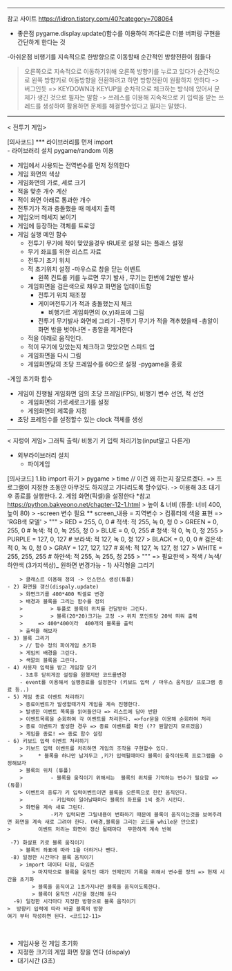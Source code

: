 ----------------------------------------------------------------

참고 사이트 <https://lidron.tistory.com/40?category=708064>

- 좋은점
pygame.display.update()함수를 이용하여
까다로운 더블 버퍼링 구현을 간단하게 한다는 것

-아쉬운점 
비행기를 지속적으로 한방향으로 이동할때 순간적인 방향전환이 힘들다
> 오른쪽으로 지속적으로 이동하기위해 오른쪽 방향키를 누르고 있다가 
> 순간적으로 왼쪽 방향키로 이동방향을 전환하려고 하면  방향전환이 원활하지 안하다 -> 버그인듯 =>  KEYDOWN과 KEYUP을 순차적으로 체크하는 방식에 있어서 문제가 생긴 것으로 필자는 말함 -> 쓰레스를 이용해 지속적으로 키 입력을 받는 쓰레드를 생성하여 활용하면 문제를 해결할수있다고 필자는 말했다. 
----------------------------------------------------------------
< 전투기 게임>

[의사코드]
*** 라이브러리를 먼저 import  
    - 라이브러리 설치 pygame/random 이용
- 게임에서 사용되는 전역변수를 먼저 정의한다 
- 게임 화면의 색상
- 게임화면의 가로, 세로 크기 
- 적을 맞춘 개수 계산 
- 적이 화면 아래로 통과한 개수
- 전투기가 적과 충돌했을 때 메세지 출력
- 게임오버 메세지 보이기 
- 게임에 등장하는 객체를 트로잉 
- 게임 실행 메인 함수
    - 전투기 무기에 적이 맞았을경우 tRUE로 설정 되는 플래스 설정
    - 무기 좌표를 위한 리스트 자료 
    - 전투기 초기 위치
    - 적 초기위치 설정
        -마우스로 창을 닫는 이벤트 
        - 왼쪽 컨트롤 키를 누르면 무기 발사 , 무기는 한번에 2발만 발사 
    - 게임화면을 검은색으로 채우고 화면을 업데이트함 
        - 전투기 위치 재조정 
        - 게이머전투기가 적과 충돌했는지 체크 
            -  비행기르 게임화면의 (x,y)좌표에 그림 
        - 전투기 무기발사 화면에 그리기
            -전투기 무기가 적을 격추했을때 
            -총알이 화면 밖을 벗어나면 
                - 총알을 제거한다
    - 적을 아래로 움직인다. 
    - 적이 무기에 맞았는지 체크하고 맞았으면 스피드 업
    - 게임화면을 다시 그림
    - 게임화면당의 초당 프레임수를 60으로 설정
    -pygame을 종료

-게임 초기화 함수 
  - 게임이 진행될 게임화면 임의 초당 프레임(FPS), 비행기 변수 선언, 적 선언
    - 게임화면의 가로세로크기를 설정
    - 게임화면의 제목을 지정
  - 초당 프레임수를 설정할수 있는 clock 객체를 생성 
----------------------------------------------------------------
< 지렁이 게임>
그래픽 출력/ 비동기 키 입력 처리기능(input말고 다른거)
- 외부라이브러리 설치 
    - 파이게임

[의사코드]
1.lib import 하기 
    > pygame
    > time // 이건 왜 하는지 잘모르겠다. => 프로그램이 지정한 초동안 아무것도 하지않고 기다리도록 할수있다. -> 이용해 3초 대기후 종료를 실행한다. 
2. 게임 화면(픽셀)을 설정한다 
    *참고 <https://python.bakyeono.net/chapter-12-1.html>
    > 높이 & 너비 (튜플: 너비 400, 높이 80) 
    >     -screen 변수 필요  ** screen_내용 = 지역변수
    > 컴퓨터에 색을 표현 => 'RGB색 모델'
    >     """ 
    >     RED = 255, 0, 0        # 적색:   적 255, 녹   0, 청   0
    >     GREEN = 0, 255, 0      # 녹색:   적   0, 녹 255, 청   0
    >     BLUE = 0, 0, 255       # 청색:   적   0, 녹   0, 청 255
    >     PURPLE = 127, 0, 127   # 보라색: 적 127, 녹   0, 청 127
    >     BLACK = 0, 0, 0        # 검은색: 적   0, 녹   0, 청   0
    >     GRAY = 127, 127, 127   # 회색:   적 127, 녹 127, 청 127
    >     WHITE = 255, 255, 255  # 하얀색: 적 255, 녹 255, 청 255 
    >     """   => 필요한색 > 적색 / 녹색/ 하얀색 (3가지색상)_ 원하면 변경가능 
    - 1) 사각형을 그리기
        
        > 클래스르 이용해 정의 -> 인스턴스 생성(튜플)
    - 2) 화면을 갱신(dispaly.update)
        > 화면크기를 400*400 픽셀로 변경
        > 배경과 블록을 그리는 함수를 정의 
        >         > 튜플로 블록의 위치를 전달받아 그린다. 
        >         > 블록(20*20)크기는 고정 -> 위치 포인트당 20씩 띄워 출력
        >     => 400*400이라  400개의 블록을 출력 
        > 출력을 해보자 
    - 3) 블록 그리기
        > // 함수 정의 파이게임 초기화    
        > 게임의 배경을 그린다. 
        > 색깔의 블록을 그린다.
    - 4) 사용자 입력을 받고 게임창 닫기
        - 3초후 닫히게끔 설정을 원했지만 코드를변경
        - event를 이용해서 실행종료를 설정한다 (키보드 입력 / 마우스 움직임/ 프로그램 종료 등..)
    - 5) 게임 종료 이벤트 처리하기 
        > 종료이벤트가 발생할때가지 게임을 계속 진행한다.
        > 발생한 이벤트 목록을 읽어들인다 => 리스트에 담아 반환 
        > 이벤트목록을 순회하여 각 이벤트를 처리한다. =>for문을 이용해 순회하여 처리
        > 종료 이벤트가 발생한 경우 => 종료 이벤트를 확인 (?? 뭔말인지 모르겠음)
        > 게임을 종료! => 종료 함수 설정
    - 6) 키보드 입력 이벤트 처리하기 
        > 키보드 입력 이벤트를 처리하면 게임의 조작을 구현할수 있다. 
        >     * 블록을 하나만 남겨두고 ,키가 입력될때마다 블록이 움직이도록 프로그램을 수정해보자
        > 블록의 위치 (튜플)
        >         - 블록을 움직이기 위해서는  블록의 위치를 기억하는 변수가 필요함 => (튜플)
        > 이벤트의 종류가 키 입력이벤트이면 블록을 오른쪽으로 한칸 움직인다. 
        >         - 키입력이 일어날때마다 블록의 좌표를 1씩 증가 시킨다.
        > 화면을 계속 새로 그린다. 
        >         -키가 입력되면 그릴내용이 변화하기 때문에 블록이 움직이는것을 보여주려면 화면을 계속 새로 그려야 한다. (배경,블록을 그리는 코드를 while문 안으로)
    >         이벤트 처리는 화면이 갱신 될때마다  무한하게 계속 반복 
    
     -7) 화살표 키로 블록 움직이기 
        > 블록의 좌표에 따라 1을 더하거나 뺀다. 
     -8) 일정한 시간마다 블록 움직이기  
        > import 데이터 타임, 타임존 
            > 마지막으로 블록을 움직인 때가 언제인지 기록을 위해서 변수를 정의 => 현재 시간을 초기화 
            > 블록을 움직이고 1초가지나면 블록을 움직이도록한다. 
            > 블록이 움직인 시간을 갱신해 둔다 
      -9) 일정한 시각마다 지정한 방향으로 블록 움직이기 
    >  방향키 입력에 따라 바굴 블록의 방향
    여기 부터 작성하면 된다. <코드12-11>
    


​    




- 게임사용 전 게임 초기화 
- 지정한 크기의 게임 화면 창을 연다 (dispaly)
- 대기시간 (3초)